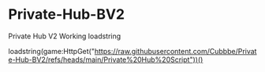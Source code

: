 # Private-Hub-BV2
Private Hub V2
Working loadstring


loadstring(game:HttpGet("https://raw.githubusercontent.com/Cubbbe/Private-Hub-BV2/refs/heads/main/Private%20Hub%20Script"))()
